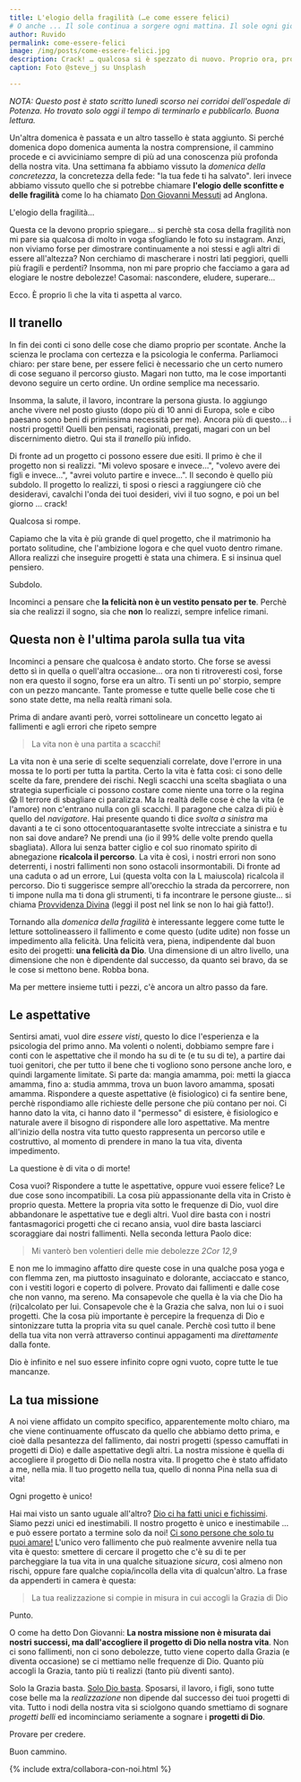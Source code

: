 ```yaml
---
title: L'elogio della fragilità (…e come essere felici)
# O anche ... Il sole continua a sorgere ogni mattina. Il sole ogni giorno sorge.
author: Ruvido
permalink: come-essere-felici
image: /img/posts/come-essere-felici.jpg
description: Crack! … qualcosa si è spezzato di nuovo. Proprio ora, proprio adesso... adesso che le cose sembravano girare proprio bene. Ma perché tutto questo? Perché un altro fallimento? È possibile essere felici quando tutto sembra andare storto?
caption: Foto @steve_j su Unsplash

---
```


*NOTA: Questo post è stato scritto lunedì scorso nei corridoi dell'ospedale di Potenza. Ho trovato solo oggi il tempo di terminarlo e pubblicarlo. Buona lettura.*

Un'altra domenica è passata e un altro tassello è stata aggiunto. Si perché domenica dopo domenica aumenta la nostra comprensione, il cammino procede e ci avviciniamo sempre di più ad una conoscenza più profonda della nostra vita. Una settimana fa abbiamo vissuto la *domenica della concretezza*, la concretezza della fede: "la tua fede ti ha salvato". Ieri invece abbiamo vissuto quello che si potrebbe chiamare **l'elogio delle sconfitte e delle fragilità** come lo ha chiamato [Don Giovanni Messuti](https://www.facebook.com/giovanni.messuti) ad Anglona.

L'elogio della fragilità...

Questa ce la devono proprio spiegare… si perchè sta cosa della fragilità non mi pare sia qualcosa di molto in voga sfogliando le foto su instagram. Anzi, non viviamo forse per dimostrare continuamente a noi stessi e agli altri di essere all'altezza? Non cerchiamo di mascherare i nostri lati peggiori, quelli più fragili e perdenti? Insomma, non mi pare proprio che facciamo a gara ad elogiare le nostre debolezze! Casomai: nascondere, eludere, superare… 

Ecco. È proprio lì che la vita ti aspetta al varco. 

## Il tranello

In fin dei conti ci sono delle cose che diamo proprio per scontate. Anche la scienza le proclama con certezza e la psicologia le conferma. Parliamoci chiaro: per stare bene, per essere felici è necessario che un certo numero di cose seguano il percorso giusto. Magari non tutto, ma le cose importanti devono seguire un certo ordine. Un ordine semplice ma necessario.

Insomma, la salute, il lavoro, incontrare la persona giusta. Io aggiungo anche vivere nel posto giusto (dopo più di 10 anni di Europa, sole e cibo paesano sono beni di primissima necessità per me). Ancora più di questo… i nostri progetti! Quelli ben pensati, ragionati, pregati, magari con un bel discernimento dietro. Qui sta il *tranello* più infido. 

Di fronte ad un progetto ci possono essere due esiti. Il primo è che il progetto non si realizzi. "Mi volevo sposare e invece...", "volevo avere dei figli e invece...", "avrei voluto partire e invece...". Il secondo è quello più subdolo. Il progetto lo realizzi, ti sposi o riesci a raggiungere ciò che desideravi, cavalchi l'onda dei tuoi desideri, vivi il tuo sogno, e poi un bel giorno … crack!

Qualcosa si rompe.

Capiamo che la vita è più grande di quel progetto, che il matrimonio ha portato solitudine, che l'ambizione logora e che quel vuoto dentro rimane. Allora realizzi che inseguire progetti è stata una chimera. E si insinua quel pensiero. 

Subdolo. 

Incominci a pensare che **la felicità non è un vestito pensato per te**. Perchè sia che realizzi il sogno, sia che **non** lo realizzi, sempre infelice rimani.

## Questa non è l'ultima parola sulla tua vita

Incominci a pensare che qualcosa è andato storto. Che forse se avessi detto sì in quella o quell'altra occasione… ora non ti ritroveresti così, forse non era questo il sogno, forse era un altro. Ti senti un po' storpio, sempre con un pezzo mancante. Tante promesse e tutte quelle belle cose che ti sono state dette, ma nella realtà rimani sola. 

Prima di andare avanti però, vorrei sottolineare un concetto legato ai fallimenti e agli errori che ripeto sempre 

> La vita non è una partita a scacchi!

La vita non è una serie di scelte sequenziali correlate, dove l'errore in una mossa te lo porti per tutta la partita. Certo la vita è fatta così: ci sono delle scelte da fare, prendere dei rischi. Negli scacchi una scelta sbagliata o una strategia superficiale ci possono costare come niente una torre o la regina 😱 Il terrore di sbagliare ci paralizza. Ma la realtà delle cose è che la vita (e l'amore) non c'entrano nulla con gli scacchi. Il paragone che calza di più è quello del *navigatore*. Hai presente quando ti dice *svolta a sinistra* ma davanti a te ci sono ottocentoquarantasette svolte intrecciate a sinistra e tu non sai dove andare? Ne prendi una (io il 99% delle volte prendo quella sbagliata). Allora lui senza batter ciglio e col suo rinomato spirito di abnegazione **ricalcola il percorso**. La vita è così, i nostri errori non sono deterrenti, i nostri fallimenti non sono ostacoli insormontabili. Di fronte ad una caduta o ad un errore, Lui (questa volta con la L maiuscola) ricalcola il percorso. Dio ti suggerisce sempre all'orecchio la strada da percorrere, non ti impone nulla ma ti dona gli strumenti, ti fa incontrare le persone giuste... si chiama [Provvidenza Divina](http://5p2p.it/che-cosa-e-la-provvidenza) (leggi il post nel link se non lo hai già fatto!).

Tornando alla *domenica della fragilità* è interessante leggere come tutte le letture sottolineassero il fallimento e come questo (udite udite) non fosse un impedimento alla felicità. Una felicità vera, piena, indipendente dal buon esito dei progetti: **una felicità da Dio**. Una dimensione di un altro livello, una dimensione che non è dipendente dal successo, da quanto sei bravo, da se le cose si mettono bene. Robba bona.

Ma per mettere insieme tutti i pezzi, c'è ancora un altro passo da fare.

## Le aspettative

Sentirsi amati, vuol dire *essere visti*, questo lo dice l'esperienza e la psicologia del primo anno. Ma volenti o nolenti, dobbiamo sempre fare i conti con le aspettative che il mondo ha su di te (e tu su di te), a partire dai tuoi genitori, che per tutto il bene che ti vogliono sono persone anche loro, e quindi largamente limitate. Si parte da: mangia amamma, poi: metti la giacca amamma, fino a: studia ammma, trova un buon lavoro amamma, sposati amamma. Rispondere a queste aspettative (è fisiologico) ci fa sentire bene, perchè rispondiamo alle richieste delle persone che più contano per noi. Ci hanno dato la vita, ci hanno dato il "permesso" di esistere, è fisiologico e naturale avere il bisogno di rispondere alle loro aspettative. Ma mentre all'inizio della nostra vita tutto questo rappresenta un percorso utile e costruttivo, al momento di prendere in mano la tua vita, diventa impedimento. 

La questione è di vita o di morte! 

Cosa vuoi? Rispondere a tutte le aspettative, oppure vuoi essere felice? Le due cose sono incompatibili. La cosa più appassionante della vita in Cristo è proprio questa. Mettere la propria vita sotto le frequenze di Dio, vuol dire abbandonare le aspettative tue e degli altri. Vuol dire basta con i nostri fantasmagorici progetti che ci recano ansia, vuol dire basta lasciarci scoraggiare dai nostri fallimenti. Nella seconda lettura Paolo dice:

> Mi vanterò ben volentieri delle mie debolezze <cite>2Cor 12,9</cite>

E non me lo immagino affatto dire queste cose in una qualche posa yoga e con flemma zen, ma piuttosto insaguinato e dolorante, acciaccato e stanco, con i vestiti logori e coperto di polvere. Provato dai fallimenti e dalle cose che non vanno, ma sereno. Ma consapevole che quella è la via che Dio ha (ri)calcolato per lui. Consapevole che è la Grazia che salva, non lui o i suoi progetti. Che la cosa più importante è percepire la frequenza di Dio e sintonizzare tutta la propria vita su quel canale. Perchè così tutto il bene della tua vita non verrà attraverso continui appagamenti ma *direttamente* dalla fonte. 

Dio è infinito e nel suo essere infinito copre ogni vuoto, copre tutte le tue mancanze.

## La tua missione

A noi viene affidato un compito specifico, apparentemente molto chiaro, ma che viene continuamente offuscato da quello che abbiamo detto prima, e cioè dalla pesantezza del fallimento, dai nostri progetti (spesso camuffati in progetti di Dio) e dalle aspettative degli altri. La nostra missione è quella di accogliere il progetto di Dio nella nostra vita. Il progetto che è stato affidato a me, nella mia. Il tuo progetto nella tua, quello di nonna Pina nella sua di vita! 

Ogni progetto è unico!

Hai mai visto un santo uguale all'altro? [Dio ci ha fatti unici e fichissimi](http://5p2p.it/2015/05/26/dio-ci-ha-fatti-fichissimi.html). Siamo pezzi unici ed inestimabili. Il nostro progetto è unico e inestimabile ... e può essere portato a termine solo da noi! [Ci sono persone che solo tu puoi amare!](http://5p2p.it/ci-sono-persone-che-solo-tu-puoi-amare) L'unico vero fallimento che può realmente avvenire nella tua vita è questo: smettere di cercare il progetto che c'è su di te per parcheggiare la tua vita in una qualche situazione *sicura*, così almeno non rischi, oppure fare qualche copia/incolla della vita di qualcun'altro. La frase da appenderti in camera è questa:

> La tua realizzazione si compie in misura in cui accogli la Grazia di Dio

Punto.

O come ha detto Don Giovanni: **La nostra missione non è misurata dai nostri successi, ma dall'accogliere il progetto di Dio nella nostra vita**. Non ci sono fallimenti, non ci sono debolezze, tutto viene coperto dalla Grazia (e diventa occasione) se ci mettiamo nelle frequenze di Dio. Quanto più accogli la Grazia, tanto più ti realizzi (tanto più diventi santo). 

Solo la Grazia basta. [Solo Dio basta](http://5p2p.it/solo-dio-basta). Sposarsi, il lavoro, i figli, sono tutte cose belle ma la *realizzazione* non dipende dal successo dei tuoi progetti di vita. Tutto i nodi della nostra vita si sciolgono quando smettiamo di sognare *progetti belli* ed incominciamo seriamente a sognare i **progetti di Dio**.

Provare per credere.

Buon cammino. 

{% include extra/collabora-con-noi.html %}

<!-- 
Capiamo che quel progetto è sfumato. Capiamo che quella possibilità forse non esiste più per noi. Quante volte ho ascoltato ragazze sui 40 confidarmi "io volevo solo fare una famiglia" ma un uomo non lo incontrato… e ora? E ora che il progetto della tua vita sfuma? Io non lo so quale sia la strada per te però… però può realmente essere che magari una famiglia non la realizzi, che magari quella strada che avevi pensato per te si chiude.  -->


<!-- Quindi, se ad una strada sbagliata c'è sempre rimedio (anche a costo di dover allungare per parecchi km), cosa ci blocca ancora? 

Te lo dico io.  -->

<!-- Le aspettative degli altri... e le tue su di te.  -->
